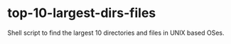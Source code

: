 # top-10-largest-dirs-files
Shell script to find the largest 10 directories and files in UNIX based OSes.

